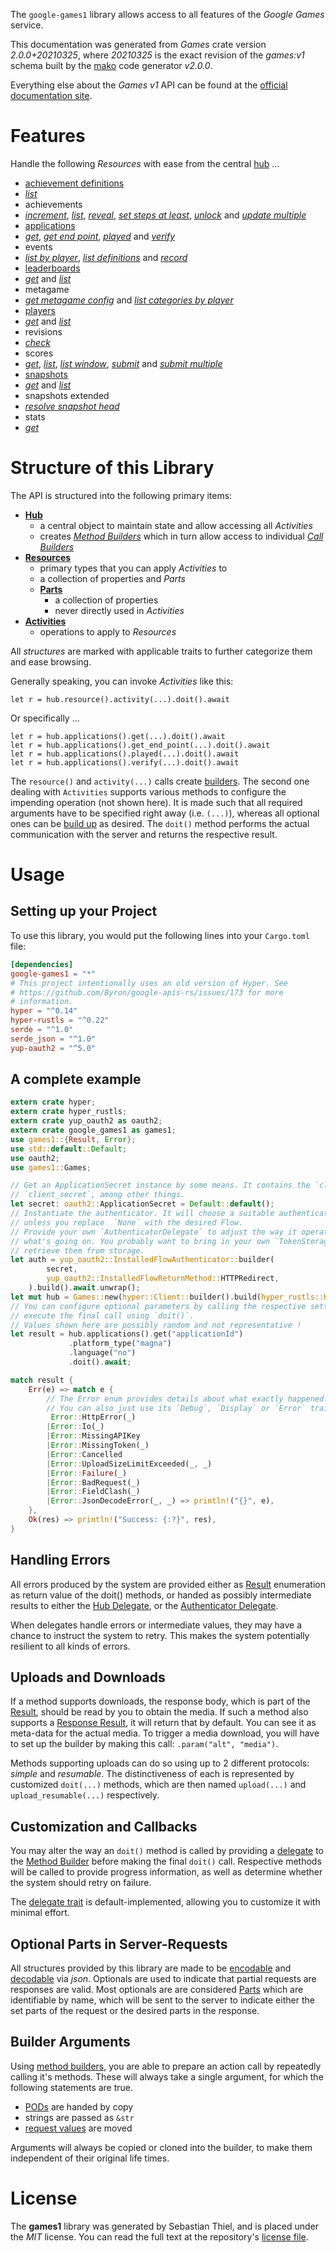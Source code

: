<!---
DO NOT EDIT !
This file was generated automatically from 'src/mako/api/README.md.mako'
DO NOT EDIT !
-->
The `google-games1` library allows access to all features of the *Google Games* service.

This documentation was generated from *Games* crate version *2.0.0+20210325*, where *20210325* is the exact revision of the *games:v1* schema built by the [mako](http://www.makotemplates.org/) code generator *v2.0.0*.

Everything else about the *Games* *v1* API can be found at the
[official documentation site](https://developers.google.com/games/).
# Features

Handle the following *Resources* with ease from the central [hub](https://docs.rs/google-games1/2.0.0+20210325/google_games1/Games) ... 

* [achievement definitions](https://docs.rs/google-games1/2.0.0+20210325/google_games1/api::AchievementDefinition)
 * [*list*](https://docs.rs/google-games1/2.0.0+20210325/google_games1/api::AchievementDefinitionListCall)
* achievements
 * [*increment*](https://docs.rs/google-games1/2.0.0+20210325/google_games1/api::AchievementIncrementCall), [*list*](https://docs.rs/google-games1/2.0.0+20210325/google_games1/api::AchievementListCall), [*reveal*](https://docs.rs/google-games1/2.0.0+20210325/google_games1/api::AchievementRevealCall), [*set steps at least*](https://docs.rs/google-games1/2.0.0+20210325/google_games1/api::AchievementSetStepsAtLeastCall), [*unlock*](https://docs.rs/google-games1/2.0.0+20210325/google_games1/api::AchievementUnlockCall) and [*update multiple*](https://docs.rs/google-games1/2.0.0+20210325/google_games1/api::AchievementUpdateMultipleCall)
* [applications](https://docs.rs/google-games1/2.0.0+20210325/google_games1/api::Application)
 * [*get*](https://docs.rs/google-games1/2.0.0+20210325/google_games1/api::ApplicationGetCall), [*get end point*](https://docs.rs/google-games1/2.0.0+20210325/google_games1/api::ApplicationGetEndPointCall), [*played*](https://docs.rs/google-games1/2.0.0+20210325/google_games1/api::ApplicationPlayedCall) and [*verify*](https://docs.rs/google-games1/2.0.0+20210325/google_games1/api::ApplicationVerifyCall)
* events
 * [*list by player*](https://docs.rs/google-games1/2.0.0+20210325/google_games1/api::EventListByPlayerCall), [*list definitions*](https://docs.rs/google-games1/2.0.0+20210325/google_games1/api::EventListDefinitionCall) and [*record*](https://docs.rs/google-games1/2.0.0+20210325/google_games1/api::EventRecordCall)
* [leaderboards](https://docs.rs/google-games1/2.0.0+20210325/google_games1/api::Leaderboard)
 * [*get*](https://docs.rs/google-games1/2.0.0+20210325/google_games1/api::LeaderboardGetCall) and [*list*](https://docs.rs/google-games1/2.0.0+20210325/google_games1/api::LeaderboardListCall)
* metagame
 * [*get metagame config*](https://docs.rs/google-games1/2.0.0+20210325/google_games1/api::MetagameGetMetagameConfigCall) and [*list categories by player*](https://docs.rs/google-games1/2.0.0+20210325/google_games1/api::MetagameListCategoriesByPlayerCall)
* [players](https://docs.rs/google-games1/2.0.0+20210325/google_games1/api::Player)
 * [*get*](https://docs.rs/google-games1/2.0.0+20210325/google_games1/api::PlayerGetCall) and [*list*](https://docs.rs/google-games1/2.0.0+20210325/google_games1/api::PlayerListCall)
* revisions
 * [*check*](https://docs.rs/google-games1/2.0.0+20210325/google_games1/api::RevisionCheckCall)
* scores
 * [*get*](https://docs.rs/google-games1/2.0.0+20210325/google_games1/api::ScoreGetCall), [*list*](https://docs.rs/google-games1/2.0.0+20210325/google_games1/api::ScoreListCall), [*list window*](https://docs.rs/google-games1/2.0.0+20210325/google_games1/api::ScoreListWindowCall), [*submit*](https://docs.rs/google-games1/2.0.0+20210325/google_games1/api::ScoreSubmitCall) and [*submit multiple*](https://docs.rs/google-games1/2.0.0+20210325/google_games1/api::ScoreSubmitMultipleCall)
* [snapshots](https://docs.rs/google-games1/2.0.0+20210325/google_games1/api::Snapshot)
 * [*get*](https://docs.rs/google-games1/2.0.0+20210325/google_games1/api::SnapshotGetCall) and [*list*](https://docs.rs/google-games1/2.0.0+20210325/google_games1/api::SnapshotListCall)
* snapshots extended
 * [*resolve snapshot head*](https://docs.rs/google-games1/2.0.0+20210325/google_games1/api::SnapshotsExtendedResolveSnapshotHeadCall)
* stats
 * [*get*](https://docs.rs/google-games1/2.0.0+20210325/google_games1/api::StatGetCall)




# Structure of this Library

The API is structured into the following primary items:

* **[Hub](https://docs.rs/google-games1/2.0.0+20210325/google_games1/Games)**
    * a central object to maintain state and allow accessing all *Activities*
    * creates [*Method Builders*](https://docs.rs/google-games1/2.0.0+20210325/google_games1/client::MethodsBuilder) which in turn
      allow access to individual [*Call Builders*](https://docs.rs/google-games1/2.0.0+20210325/google_games1/client::CallBuilder)
* **[Resources](https://docs.rs/google-games1/2.0.0+20210325/google_games1/client::Resource)**
    * primary types that you can apply *Activities* to
    * a collection of properties and *Parts*
    * **[Parts](https://docs.rs/google-games1/2.0.0+20210325/google_games1/client::Part)**
        * a collection of properties
        * never directly used in *Activities*
* **[Activities](https://docs.rs/google-games1/2.0.0+20210325/google_games1/client::CallBuilder)**
    * operations to apply to *Resources*

All *structures* are marked with applicable traits to further categorize them and ease browsing.

Generally speaking, you can invoke *Activities* like this:

```Rust,ignore
let r = hub.resource().activity(...).doit().await
```

Or specifically ...

```ignore
let r = hub.applications().get(...).doit().await
let r = hub.applications().get_end_point(...).doit().await
let r = hub.applications().played(...).doit().await
let r = hub.applications().verify(...).doit().await
```

The `resource()` and `activity(...)` calls create [builders][builder-pattern]. The second one dealing with `Activities` 
supports various methods to configure the impending operation (not shown here). It is made such that all required arguments have to be 
specified right away (i.e. `(...)`), whereas all optional ones can be [build up][builder-pattern] as desired.
The `doit()` method performs the actual communication with the server and returns the respective result.

# Usage

## Setting up your Project

To use this library, you would put the following lines into your `Cargo.toml` file:

```toml
[dependencies]
google-games1 = "*"
# This project intentionally uses an old version of Hyper. See
# https://github.com/Byron/google-apis-rs/issues/173 for more
# information.
hyper = "^0.14"
hyper-rustls = "^0.22"
serde = "^1.0"
serde_json = "^1.0"
yup-oauth2 = "^5.0"
```

## A complete example

```Rust
extern crate hyper;
extern crate hyper_rustls;
extern crate yup_oauth2 as oauth2;
extern crate google_games1 as games1;
use games1::{Result, Error};
use std::default::Default;
use oauth2;
use games1::Games;

// Get an ApplicationSecret instance by some means. It contains the `client_id` and 
// `client_secret`, among other things.
let secret: oauth2::ApplicationSecret = Default::default();
// Instantiate the authenticator. It will choose a suitable authentication flow for you, 
// unless you replace  `None` with the desired Flow.
// Provide your own `AuthenticatorDelegate` to adjust the way it operates and get feedback about 
// what's going on. You probably want to bring in your own `TokenStorage` to persist tokens and
// retrieve them from storage.
let auth = yup_oauth2::InstalledFlowAuthenticator::builder(
        secret,
        yup_oauth2::InstalledFlowReturnMethod::HTTPRedirect,
    ).build().await.unwrap();
let mut hub = Games::new(hyper::Client::builder().build(hyper_rustls::HttpsConnector::with_native_roots()), auth);
// You can configure optional parameters by calling the respective setters at will, and
// execute the final call using `doit()`.
// Values shown here are possibly random and not representative !
let result = hub.applications().get("applicationId")
             .platform_type("magna")
             .language("no")
             .doit().await;

match result {
    Err(e) => match e {
        // The Error enum provides details about what exactly happened.
        // You can also just use its `Debug`, `Display` or `Error` traits
         Error::HttpError(_)
        |Error::Io(_)
        |Error::MissingAPIKey
        |Error::MissingToken(_)
        |Error::Cancelled
        |Error::UploadSizeLimitExceeded(_, _)
        |Error::Failure(_)
        |Error::BadRequest(_)
        |Error::FieldClash(_)
        |Error::JsonDecodeError(_, _) => println!("{}", e),
    },
    Ok(res) => println!("Success: {:?}", res),
}

```
## Handling Errors

All errors produced by the system are provided either as [Result](https://docs.rs/google-games1/2.0.0+20210325/google_games1/client::Result) enumeration as return value of
the doit() methods, or handed as possibly intermediate results to either the 
[Hub Delegate](https://docs.rs/google-games1/2.0.0+20210325/google_games1/client::Delegate), or the [Authenticator Delegate](https://docs.rs/yup-oauth2/*/yup_oauth2/trait.AuthenticatorDelegate.html).

When delegates handle errors or intermediate values, they may have a chance to instruct the system to retry. This 
makes the system potentially resilient to all kinds of errors.

## Uploads and Downloads
If a method supports downloads, the response body, which is part of the [Result](https://docs.rs/google-games1/2.0.0+20210325/google_games1/client::Result), should be
read by you to obtain the media.
If such a method also supports a [Response Result](https://docs.rs/google-games1/2.0.0+20210325/google_games1/client::ResponseResult), it will return that by default.
You can see it as meta-data for the actual media. To trigger a media download, you will have to set up the builder by making
this call: `.param("alt", "media")`.

Methods supporting uploads can do so using up to 2 different protocols: 
*simple* and *resumable*. The distinctiveness of each is represented by customized 
`doit(...)` methods, which are then named `upload(...)` and `upload_resumable(...)` respectively.

## Customization and Callbacks

You may alter the way an `doit()` method is called by providing a [delegate](https://docs.rs/google-games1/2.0.0+20210325/google_games1/client::Delegate) to the 
[Method Builder](https://docs.rs/google-games1/2.0.0+20210325/google_games1/client::CallBuilder) before making the final `doit()` call. 
Respective methods will be called to provide progress information, as well as determine whether the system should 
retry on failure.

The [delegate trait](https://docs.rs/google-games1/2.0.0+20210325/google_games1/client::Delegate) is default-implemented, allowing you to customize it with minimal effort.

## Optional Parts in Server-Requests

All structures provided by this library are made to be [encodable](https://docs.rs/google-games1/2.0.0+20210325/google_games1/client::RequestValue) and 
[decodable](https://docs.rs/google-games1/2.0.0+20210325/google_games1/client::ResponseResult) via *json*. Optionals are used to indicate that partial requests are responses 
are valid.
Most optionals are are considered [Parts](https://docs.rs/google-games1/2.0.0+20210325/google_games1/client::Part) which are identifiable by name, which will be sent to 
the server to indicate either the set parts of the request or the desired parts in the response.

## Builder Arguments

Using [method builders](https://docs.rs/google-games1/2.0.0+20210325/google_games1/client::CallBuilder), you are able to prepare an action call by repeatedly calling it's methods.
These will always take a single argument, for which the following statements are true.

* [PODs][wiki-pod] are handed by copy
* strings are passed as `&str`
* [request values](https://docs.rs/google-games1/2.0.0+20210325/google_games1/client::RequestValue) are moved

Arguments will always be copied or cloned into the builder, to make them independent of their original life times.

[wiki-pod]: http://en.wikipedia.org/wiki/Plain_old_data_structure
[builder-pattern]: http://en.wikipedia.org/wiki/Builder_pattern
[google-go-api]: https://github.com/google/google-api-go-client

# License
The **games1** library was generated by Sebastian Thiel, and is placed 
under the *MIT* license.
You can read the full text at the repository's [license file][repo-license].

[repo-license]: https://github.com/Byron/google-apis-rsblob/master/LICENSE.md
